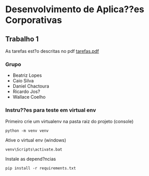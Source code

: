 # Desenvolvimento de Aplica??es Corporativas

## Trabalho 1

As tarefas est?o descritas no pdf [tarefas.pdf](/tarefas.pdf)

### Grupo

- Beatriz Lopes
- Caio Silva
- Daniel Chactoura
- Ricardo Jos?
- Wallace Coelho

### Instru??es para teste em virtual env

Primeiro crie um virtualenv na pasta raiz do projeto (console)

```
python -m venv venv
```

Ative o virtual env (windows)

```
venv\Scripts\activate.bat
```

Instale as depend?ncias
```
pip install -r requirements.txt
```